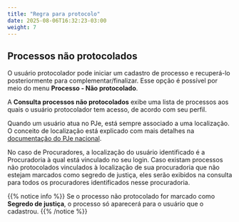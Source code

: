 ```yaml
---
title: "Regra para protocolo"
date: 2025-08-06T16:32:23-03:00
weight: 7
---
```


## Processos não protocolados

O usuário protocolador pode iniciar um cadastro de processo e recuperá-lo posteriormente para complementar/finalizar. Esse opção é possível por meio do menu **Processo - Não protocolado**.

A **Consulta processos não protocolados** exibe uma lista de processos aos quais o usuário protocolador tem acesso, de acordo com seu perfil.

Quando um usuário atua no PJe, está sempre associado a uma localização. O conceito de localização está explicado com mais detalhes na [documentação do PJe nacional](https://docs.pje.jus.br/manuais-de-uso/Manual%20de%20referencia%20PJe%201.0#localiza%C3%A7%C3%A3o-comum-e-estrutural).

No caso de Procuradores, a localização do usuário identificado é a Procuradoria à qual está vinculado no seu login. Caso existam processos não protocolados vinculados à localização de sua procuradoria que não estejam marcados como segredo de justiça, eles serão exibidos na consulta para todos os procuradores identificados nesse procuradoria.

{{% notice info %}}
Se o processo não protocolado for marcado como **Segredo de justiça**, o processo só aparecerá para o usuário que o cadastrou.
{{% /notice %}}
